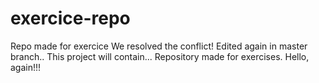 # exercice-repo
Repo made for exercice
We resolved the conflict!
Edited again in master branch..
This project will contain...
Repository made for exercises.
Hello, again!!!



